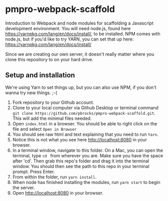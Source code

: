# pmpro-webpack-scaffold

Introduction to Webpack and node modules for scaffolding a Javascript development environment. You will need node.js, found here https://yarnpkg.com/lang/en/docs/install/, to be installed. NPM comes with node.js, but if you'd like to try YARN, you can set that up here: https://yarnpkg.com/lang/en/docs/install/

Since we are creating our own server, it doesn't really matter where you clone this repository to on your hard drive.

## Setup and installation

We're using Yarn to set things up, but you can also use NPM, if you don't wanna try new things. ;-(

1. Fork repository to your Github account.
1. Clone to your local computer via Github Desktop or terminal command `git clone https://github.com/pbrocks/pmpro-webpack-scaffold.git`. This will add the minimal files needed.
1. Open `index.html` in a browser. You should be able to right click on the file and select `Open in Browser`
1. You should see raw html and text explaining that you need to run `Yarn`.
1. Notice this is not what you see here <a href="http://localhost:8080">http://localhost:8080</a> in your browser.
1. In a terminal window, navigate to this folder. On a Mac, you can open the terminal, type `cd ` from wherever you are. Make sure you have the space after 'cd'. Then grab this repo's folder and drag it into the terminal window. You should then see the path to this repo in your terminal prompt. Press Enter.
1. From within the folder, run `yarn install`.
1. When node has finished installing the modules, run `yarn start` to begin the server.
1. Open <a href="http://localhost:8080">http://localhost:8080</a> in your browser.

